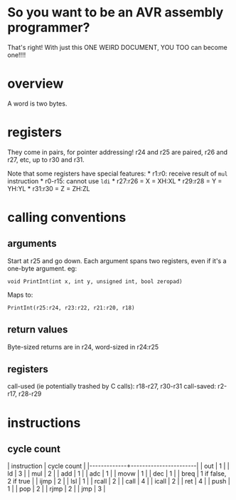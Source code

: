 # So you want to be an AVR assembly programmer?

That's right! With just this ONE WEIRD DOCUMENT, YOU TOO can become one!!!!

# overview

A word is two bytes.

# registers

They come in pairs, for pointer addressing! r24 and r25 are paired, r26 and r27, etc, up to r30 and
r31.

Note that some registers have special features:
	* r1:r0: receive result of `mul` instruction
	* r0-r15: cannot use `ldi`
	* r27:r26 = X = XH:XL
	* r29:r28 = Y = YH:YL
	* r31:r30 = Z = ZH:ZL

# calling conventions
## arguments
Start at r25 and go down. Each argument spans two registers, even if it's a one-byte argument. eg:

	void PrintInt(int x, int y, unsigned int, bool zeropad)

Maps to:

	PrintInt(r25:r24, r23:r22, r21:r20, r18)

## return values

<!-- Always returns a whole word in the r24:r25 register pair, regardless of size of return -->
<!-- type. -->

Byte-sized returns are in r24, word-sized in r24:r25

## registers

call-used (ie potentially trashed by C calls): r18-r27, r30-r31
call-saved: r2-r17, r28-r29

# instructions
## cycle count

| instruction |           cycle count |
|-------------+-----------------------|
| out         |                     1 |
| ld          |                     3 |
| mul         |                     2 |
| add         |                     1 |
| adc         |                     1 |
| movw        |                     1 |
| dec         |                     1 |
| breq        | 1 if false, 2 if true |
| ijmp        |                     2 |
| lsl         |                     1 |
| rcall       |                     2 |
| call        |                     4 |
| icall       |                     2 |
| ret         |                     4 |
| push        |                     1 |
| pop         |                     2 |
| rjmp        |                     2 |
| jmp         |                     3 |

